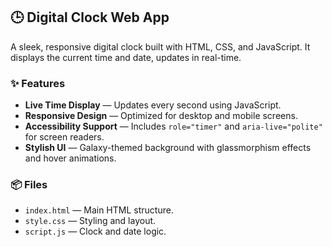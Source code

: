 ## 🕒 Digital Clock Web App

A sleek, responsive digital clock built with HTML, CSS, and JavaScript. It displays the current time and date, updates in real-time.

### ✨ Features

- **Live Time Display** — Updates every second using JavaScript.
- **Responsive Design** — Optimized for desktop and mobile screens.
- **Accessibility Support** — Includes `role="timer"` and `aria-live="polite"` for screen readers.
- **Stylish UI** — Galaxy-themed background with glassmorphism effects and hover animations.

### 📦 Files

- `index.html` — Main HTML structure.
- `style.css` — Styling and layout.
- `script.js` — Clock and date logic.
